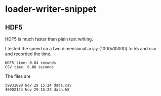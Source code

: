 # loader-writer-snippet


## HDF5


HDF5 is much faster than plain text writing.

I tested the speed on a two dimensional array (1000x10000) to h5 and csv and recorded the time.
```
HDF5 time: 0.04 seconds
CSV time: 6.88 seconds
```

The files are

```
59931898 Nov 29 15:24 data.csv
40002144 Nov 29 15:24 data.h5
```
